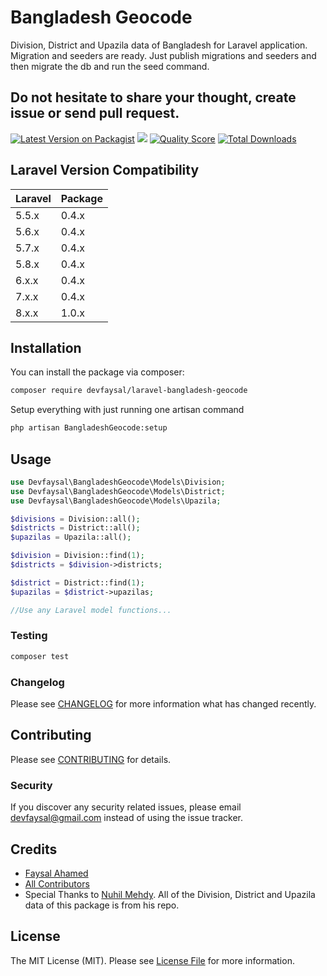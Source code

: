 # Bangladesh Geocode
Division, District and Upazila data of Bangladesh for Laravel application.
Migration and seeders are ready. Just publish migrations and seeders and then migrate the db and run the seed command.

## Do not hesitate to share your thought, create issue or send pull request.

[![Latest Version on Packagist](https://img.shields.io/packagist/v/devfaysal/laravel-bangladesh-geocode.svg?style=flat-square)](https://packagist.org/packages/devfaysal/laravel-bangladesh-geocode)
![](https://github.com/devfaysal/laravel-bangladesh-geocode/workflows/Run%20Tests/badge.svg?branch=master)
[![Quality Score](https://img.shields.io/scrutinizer/g/devfaysal/laravel-bangladesh-geocode.svg?style=flat-square)](https://scrutinizer-ci.com/g/devfaysal/laravel-bangladesh-geocode)
[![Total Downloads](https://img.shields.io/packagist/dt/devfaysal/laravel-bangladesh-geocode.svg?style=flat-square)](https://packagist.org/packages/devfaysal/laravel-bangladesh-geocode)

## Laravel Version Compatibility

 Laravel  | Package
:---------|:----------
 5.5.x    | 0.4.x
 5.6.x    | 0.4.x
 5.7.x    | 0.4.x
 5.8.x    | 0.4.x
 6.x.x    | 0.4.x
 7.x.x    | 0.4.x
 8.x.x    | 1.0.x

## Installation

You can install the package via composer:

``` bash
composer require devfaysal/laravel-bangladesh-geocode
```
Setup everything with just running one artisan command
``` bash
php artisan BangladeshGeocode:setup
```

## Usage

``` php
use Devfaysal\BangladeshGeocode\Models\Division;
use Devfaysal\BangladeshGeocode\Models\District;
use Devfaysal\BangladeshGeocode\Models\Upazila;

$divisions = Division::all();
$districts = District::all();
$upazilas = Upazila::all();

$division = Division::find(1);
$districts = $division->districts;

$district = District::find(1);
$upazilas = $district->upazilas;

//Use any Laravel model functions...
```

### Testing

``` bash
composer test
```

### Changelog

Please see [CHANGELOG](CHANGELOG.md) for more information what has changed recently.

## Contributing

Please see [CONTRIBUTING](CONTRIBUTING.md) for details.

### Security

If you discover any security related issues, please email devfaysal@gmail.com instead of using the issue tracker.

## Credits

- [Faysal Ahamed](https://github.com/devfaysal)
- [All Contributors](../../contributors)
- Special Thanks to [Nuhil Mehdy](https://github.com/nuhil/bangladesh-geocode). All of the Division, District and Upazila data of this package is from his repo.

## License

The MIT License (MIT). Please see [License File](LICENSE.md) for more information.
